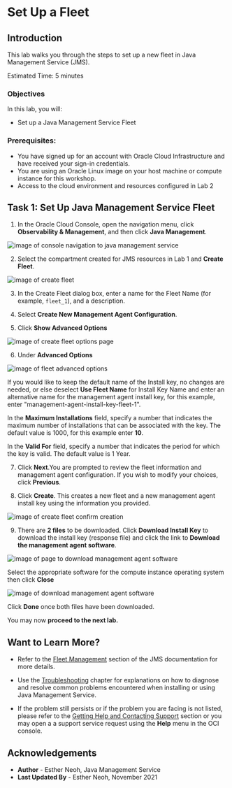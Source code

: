 # Set Up a Fleet

## Introduction

This lab walks you through the steps to set up a new fleet in Java Management Service (JMS). 

Estimated Time: 5 minutes

### Objectives
In this lab, you will:

* Set up a Java Management Service Fleet 

### Prerequisites:
* You have signed up for an account with Oracle Cloud Infrastructure and have received your sign-in credentials.
* You are using an Oracle Linux image on your host machine or compute instance for this workshop.
* Access to the cloud environment and resources configured in Lab 2 

## Task 1: Set Up Java Management Service Fleet

1. In the Oracle Cloud Console, open the navigation menu, click **Observability & Management**, and then click **Java Management**.

  ![image of console navigation to java management service](/../images/console-navigation-jms.png)

2. Select the compartment created for JMS resources in Lab 1 and **Create Fleet**. 

  ![image of create fleet](/../images/create-fleet-create-new.png)

3. In the Create Fleet dialog box, enter a name for the Fleet Name (for example, `fleet_1`), and a description. 
    
4. Select **Create New Management Agent Configuration**.
    
5. Click **Show Advanced Options**
  
  ![image of create fleet options page](/../images/create-fleet.png)
    
6. Under **Advanced Options** 
  
  ![image of fleet advanced options](/../images/create-fleet-advanced-configuration.png)
  
  If you would like to keep the default name of the Install key, no changes are needed, or else deselect **Use Fleet Name** for Install Key Name and enter an alternative name for the management agent install key, for this example, enter "management-agent-install-key-fleet-1". 
  
  In the **Maximum Installations** field, specify a number that indicates the maximum number of installations that can be associated with the key. The default value is 1000, for this example enter **10**.
    
  In the **Valid For** field, specify a number that indicates the period for which the key is valid. The default value is 1 Year. 
     
7. Click **Next**.You are prompted to review the fleet information and management agent configuration. If you wish to modify your choices, click **Previous**.
  
8. Click **Create**. This creates a new fleet and a new management agent install key using the information you provided. 
     
  ![image of create fleet confirm creation](/../images/create-fleet-create.png) 

9. There are **2 files** to be downloaded. Click **Download Install Key** to download the install key (response file) and click the link to **Download the management agent software**.
     
  ![image of page to download management agent software](/../images/download-management-agent-software-new.png)
 
  Select the appropriate software for the compute instance operating system then click **Close**

  ![image of download management agent software](/../images/download-management-agent-software-os.png)

  Click **Done** once both files have been downloaded.

You may now **proceed to the next lab.**

## Want to Learn More?

- Refer to the [Fleet Management](https://docs.oracle.com/en-us/iaas/jms/doc/fleet-management.html) section of the JMS documentation for more details.

- Use the [Troubleshooting](https://docs.oracle.com/en-us/iaas/jms/doc/troubleshooting.html#GUID-2D613C72-10F3-4905-A306-4F2673FB1CD3) chapter for explanations on how to diagnose and resolve common problems encountered when installing or using Java Management Service. 

- If the problem still persists or if the problem you are facing is not listed, please refer to the [Getting Help and Contacting Support](https://docs.oracle.com/en-us/iaas/Content/GSG/Tasks/contactingsupport.htm) section or you may open a a support service request using the **Help** menu in the OCI console.

## Acknowledgements
* **Author** - Esther Neoh, Java Management Service
* **Last Updated By** - Esther Neoh, November 2021
